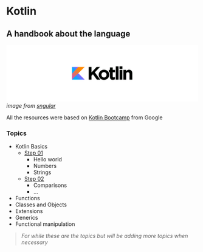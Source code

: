 # Kotlin
## A handbook about the language

![Kotlin logo](/docs/kotlin-background.png)
*image from [sngular](https://www.sngular.com/kotlin-programming-good-idea/)*

All the resources were based on [Kotlin Bootcamp](https://developer.android.com/courses/kotlin-bootcamp/overview) from Google

### Topics
- Kotlin Basics
  - [Step 01](basic/hello.kts)
    - Hello world
    - Numbers
    - Strings
  - [Step 02](basic/decisions.kts)
    - Comparisons
    - ...
- Functions
- Classes and Objects
- Extensions
- Generics
- Functional manipulation

> *For while these are the topics but will be adding more topics when necessary*